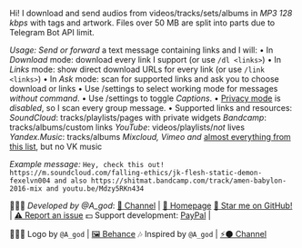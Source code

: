 Hi! I download and send audios from videos/tracks/sets/albums in *MP3 128 kbps* with tags and artwork. Files over 50 MB are split into parts due to Telegram Bot API limit.

*Usage:*
_Send or forward_ a text message containing links and I will:
• In *Download* mode: download every link I support (or use `/dl <links>`)
• In *Links* mode: show direct download URLs for every link (or use `/link <links>`)
• In *Ask* mode: scan for supported links and ask you to choose download or links
• Use /settings to select working mode for messages *without command*.
• Use /settings to toggle *Captions*.
• [Privacy mode](https://core.telegram.org/bots#privacy-mode) is _disabled_, so I scan every group message.
• Supported links and resources:
*SoundCloud*: tracks/playlists/pages with private widgets
*Bandcamp*: tracks/albums/custom links
*YouTube*: videos/playlists/_not_ lives
*Yandex.Music*: tracks/albums
*Mixcloud, Vimeo and* [almost everything from this list](https://ytdl-org.github.io/youtube-dl/supportedsites.html), but no VK music

*Example message:*
`Hey, check this out! https://m.soundcloud.com/falling-ethics/jk-flesh-static-demon-fexelvn004 and also https://shitmat.bandcamp.com/track/amen-babylon-2016-mix and youtu.be/Mdzy5RKn434`

👨🏻‍💻 *Developed by @A_god*:
[🐝 Channel](https://t.me/A_god) | [🐝 Homepage](https://t.me/A_god)
[🌟 Star me on GitHub!](https://github.com/sfah007/soundcloud) | [⚠️ Report an issue](https://github.com/sfah007/soundcloud/issues)
💵 Support development:
[PayPal](http://paypal.me/sfah007) |

👩🏻‍🎨 Logo by `@A_god` | [🖼️ Behance](https://www.behance.net/sfah007)
🎶 Inspired by `@A_god` | [⚡⚫ Channel](https://t.me/A_god)
